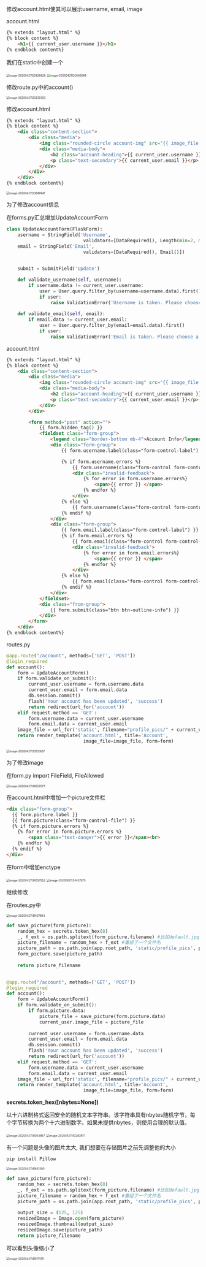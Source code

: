修改account.html使其可以展示username, email, image

account.html

```html
{% extends "layout.html" %}
{% block content %}
    <h1>{{ current_user.username }}</h1>
{% endblock content%}
```

我们在static中创建一个

<img src="/Users/jones/Desktop/miaochenlu.github.io/assets/images/image-20200421120428826.png" alt="image-20200421120428826" style="zoom:50%;" />

<img src="/Users/jones/Desktop/miaochenlu.github.io/assets/images/image-20200421120548049.png" alt="image-20200421120548049" style="zoom:50%;" />

<br>

修改route.py中的account()

<img src="/Users/jones/Desktop/miaochenlu.github.io/assets/images/image-20200421123230303.png" alt="image-20200421123230303" style="zoom:50%;" />

修改account.html

```html
{% extends "layout.html" %}
{% block content %}
    <div class="content-section">
        <div class="media">
            <img class="rounded-circle account-img" src="{{ image_file }}">
            <div class="media-body">
                <h2 class="account-heading">{{ current_user.username }}</h2>
                <p class="text-secondary">{{ current_user.email }}</p>
            </div>
        </div>
    </div>
{% endblock content%}
```

<img src="/Users/jones/Library/Application Support/typora-user-images/image-20200421123849941.png" alt="image-20200421123849941" style="zoom:50%;" />

<br>

为了修改account信息

在forms.py汇总增加UpdateAccountForm

```python
class UpdateAccountForm(FlaskForm):
    username = StringField('Username', 
                            validators=[DataRequired(), Length(min=2, max=20)])
    email = StringField('Email', 
                            validators=[DataRequired(), Email()])
    

    submit = SubmitField('Update')

    def validate_username(self, username):
        if username.data != current_user.username:
            user = User.query.filter_by(username=username.data).first()
            if user:
                raise ValidationError('Username is taken. Please choose a different one')
        
    def validate_email(self, email):
        if email.data != current_user.email:
            user = User.query.filter_by(email=email.data).first()
            if user:
                raise ValidationError('Email is taken. Please choose a different one')
```

account.html

```html
{% extends "layout.html" %}
{% block content %}
    <div class="content-section">
        <div class="media">
            <img class="rounded-circle account-img" src="{{ image_file }}">
            <div class="media-body">
                <h2 class="account-heading">{{ current_user.username }}</h2>
                <p class="text-secondary">{{ current_user.email }}</p>
            </div>
        </div>

        <form method="post" action="">
            {{ form.hidden_tag() }}
            <fieldset class="form-group">
                <legend class="border-bottom mb-4">Account Info</legend>
                <div class="form-group">
                    {{ form.username.label(class="form-control-label") }}

                    {% if form.username.errors %}
                        {{ form.username(class="form-control form-control-lg is-invalid") }}
                        <div class="invalid-feedback">
                            {% for error in form.username.errors%}
                                <span>{{ error }} </span>
                            {% endfor %}
                        </div>
                    {% else %}
                        {{ form.username(class="form-control form-control-lg") }}
                    {% endif %}
                </div>
                <div class="form-group">
                    {{ form.email.label(class="form-control-label") }}
                    {% if form.email.errors %}
                        {{ form.email(class="form-control form-control-lg is-invalid") }}
                        <div class="invalid-feedback">
                            {% for error in form.email.errors%}
                                <span>{{ error }} </span>
                            {% endfor %}
                        </div>
                    {% else %}
                        {{ form.email(class="form-control form-control-lg") }}
                    {% endif %}
                </div>
            </fieldset>
            <div class="from-group">
                {{ form.submit(class="btn btn-outline-info") }}
            </div>
        </form>
    </div>
{% endblock content%}

```

routes.py

```python
@app.route("/account", methods=['GET', 'POST'])
@login_required
def account():
    form = UpdateAccountForm()
    if form.validate_on_submit():
        current_user.username = form.username.data
        current_user.email = form.email.data
        db.session.commit()
        flash('Your account has been updated', 'success')
        return redirect(url_for('account'))
    elif request.method == 'GET':
        form.username.data = current_user.username
        form.email.data = current_user.email
    image_file = url_for('static', filename="profile_pics/" + current_user.image_file)
    return render_template('account.html', title='Account', 
                            image_file=image_file, form=form)
```



<img src="/Users/jones/Library/Application Support/typora-user-images/image-20200421133512667.png" alt="image-20200421133512667" style="zoom:50%;" />



为了修改image

在form.py import FileField, FileAllowed

<img src="/Users/jones/Library/Application Support/typora-user-images/image-20200421134527077.png" alt="image-20200421134527077" style="zoom:50%;" />

在account.html中增加一个picture文件栏

```html
<div class="form-group">
  {{ form.picture.label }}
  {{ form.picture(class="form-control-file") }}
  {% if form.picture.errors %}
    {% for error in form.picture.errors %}
    	<span class="text-danger">{{ error }}</span><br>
    {% endfor %}
  {% endif %}
</div>
```

在form中增加enctype

<img src="/Users/jones/Library/Application Support/typora-user-images/image-20200421134057552.png" alt="image-20200421134057552" style="zoom:50%;" />

<img src="/Users/jones/Library/Application Support/typora-user-images/image-20200421134437875.png" alt="image-20200421134437875" style="zoom:50%;" />





继续修改

在routes.py中

<img src="/Users/jones/Library/Application Support/typora-user-images/image-20200421141407863.png" alt="image-20200421141407863" style="zoom:50%;" />

```python
def save_picture(form_picture):
    random_hex = secrets.token_hex(8)
    _, f_ext = os.path.splitext(form_picture.filename) #比如default.jpg, _=default;f_ext=jpg
    picture_filename = random_hex + f_ext #重组了一个文件名
    picture_path = os.path.join(app.root_path, 'static/profile_pics', picture_filename)
    form_picture.save(picture_path)
    
    return picture_filename
 

@app.route("/account", methods=['GET', 'POST'])
@login_required
def account():
    form = UpdateAccountForm()
    if form.validate_on_submit():
        if form.picture.data:
            picture_file = save_picture(form.picture.data)
            current_user.image_file = picture_file
            
        current_user.username = form.username.data
        current_user.email = form.email.data
        db.session.commit()
        flash('Your account has been updated', 'success')
        return redirect(url_for('account'))
    elif request.method == 'GET':
        form.username.data = current_user.username
        form.email.data = current_user.email
    image_file = url_for('static', filename="profile_pics/" + current_user.image_file)
    return render_template('account.html', title='Account', 
                            image_file=image_file, form=form)
```

**secrets.token_hex([nbytes=None])**

以十六进制格式返回安全的随机文本字符串。该字符串具有nbytes随机字节，每个字节转换为两个十六进制数字。如果未提供nbytes，则使用合理的默认值。

<img src="/Users/jones/Library/Application Support/typora-user-images/image-20200421141053967.png" alt="image-20200421141053967" style="zoom:50%;" />



<img src="/Users/jones/Library/Application Support/typora-user-images/image-20200421140200811.png" alt="image-20200421140200811" style="zoom:50%;" />

有一个问题是头像的图片太大, 我们想要在存储图片之前先调整他的大小

```shell
pip install Pillow
```

<img src="/Users/jones/Library/Application Support/typora-user-images/image-20200421141641380.png" alt="image-20200421141641380" style="zoom:50%;" />

```python
def save_picture(form_picture):
    random_hex = secrets.token_hex(8)
    _, f_ext = os.path.splitext(form_picture.filename) #比如default.jpg, _=default;f_ext=jpg
    picture_filename = random_hex + f_ext #重组了一个文件名
    picture_path = os.path.join(app.root_path, 'static/profile_pics', picture_filename)
    
    output_size = (125, 125)
    resizedImage = Image.open(form_picture)
    resizedImage.thumbnail(output_size)
    resizedImage.save(picture_path)
    return picture_filename
```

可以看到头像缩小了

<img src="/Users/jones/Library/Application Support/typora-user-images/image-20200421141917519.png" alt="image-20200421141917519" style="zoom:50%;" />

